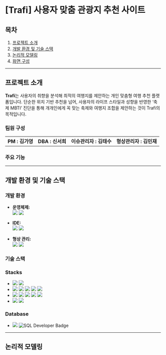 
# [Trafi] 사용자 맞춤 관광지 추천 사이트

## 목차

1. [프로젝트 소개](#프로젝트-소개)  
2. [개발 환경 및 기술 스택](#개발-환경-및-기술-스택)
3. [논리적 모델링](#논리적-모델링)  
4. [화면 구성](#화면-구성)  

---

## 프로젝트 소개

**Trafi**는 사용자의 취향을 분석해 최적의 여행지를 제안하는 개인 맞춤형 여행 추천 플랫폼입니다.
단순한 위치 기반 추천을 넘어, 사용자의 라이프 스타일과 성향을 반영한 ‘축제 MBTI’ 진단을 통해 개개인에게 꼭 맞는 축제와 여행지 조합을 제안하는 것이 Trafi의 목적입니다.

### 팀원 구성
<table>
  <tbody>
    <tr>
      <td align="center"><b>PM : 김가영</b></td>
      <td align="center"><b>DBA : 신서희</b></td>
      <td align="center"><b>이슈관리자 : 김태수</b></td>
      <td align="center"><b>형상관리자 : 김민재</b></td>
    </tr>
  </tbody>
</table>

### 주요 기능

---

## 개발 환경 및 기술 스택

### 개발 환경

- **운영체제:**  
  <img src="https://img.shields.io/badge/Windows%2010-0078D6?style=for-the-badge&logo=Windows&logoColor=white">
  <img src="https://img.shields.io/badge/macOS-000000?style=for-the-badge&logo=apple&logoColor=white">

- **IDE:**  
  <img src="https://img.shields.io/badge/Visual%20Studio%20Code-007ACC?style=for-the-badge&logo=visualstudiocode&logoColor=white">
  <img src="https://img.shields.io/badge/IntelliJ%20IDEA-000000?style=for-the-badge&logo=intellijidea&logoColor=white">

- **형상 관리:**  
  <img src="https://img.shields.io/badge/Git-F05032?style=for-the-badge&logo=git&logoColor=white">
  <img src="https://img.shields.io/badge/GitHub-181717?style=for-the-badge&logo=github&logoColor=white">

### 기술 스택
### Stacks

- <img src="https://img.shields.io/badge/Server-%23121011?style=for-the-badge">
  <img src="https://img.shields.io/badge/ApacheTomcat-F8DC75?style=for-the-badge&logo=ApacheTomcat&logoColor=black">
  
- <img src="https://img.shields.io/badge/Frontend-%23121011?style=for-the-badge">

  <img src="https://img.shields.io/badge/HTML5-E34F26?style=for-the-badge&logo=HTML5&logoColor=white">
  <img src="https://img.shields.io/badge/CSS3-1572B6?style=for-the-badge&logo=CSS3&logoColor=white">
  <img src="https://img.shields.io/badge/JavaScript-F7DF1E?style=for-the-badge&logo=JavaScript&logoColor=black">
  <img src="https://img.shields.io/badge/jQuery-0769AD?style=for-the-badge&logo=jQuery&logoColor=white">

- <img src="https://img.shields.io/badge/Backend-%23121011?style=for-the-badge">
  <img src="https://img.shields.io/badge/JSP-007396?style=for-the-badge&logo=Java&logoColor=white">
  <img src="https://img.shields.io/badge/Java-%23ED8B00?style=for-the-badge&logo=openjdk&logoColor=white">
  <img src="https://img.shields.io/badge/MyBatis-BF0D3E?style=for-the-badge">
  <img src="https://img.shields.io/badge/JSTL-007396?style=for-the-badge&logo=Java&logoColor=white">
  
- <img src="https://img.shields.io/badge/UI Framework-%23121011?style=for-the-badge">
  <img src="https://img.shields.io/badge/Bootstrap-7952B3?style=for-the-badge&logo=Bootstrap&logoColor=white">

### Database
- <img src="https://img.shields.io/badge/Database-%23121011?style=for-the-badge">
  <img src="https://img.shields.io/badge/SQL%20Developer-F80000?style=for-the-badge&logo=oracle&logoColor=white" alt="SQL Developer Badge">

---

## 논리적 모델링
